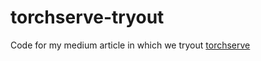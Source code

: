 # torchserve-tryout
Code for my medium article in which we tryout [torchserve](https://github.com/pytorch/serve)